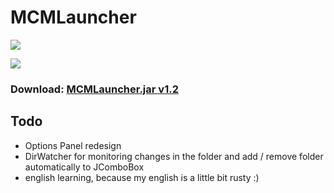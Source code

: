 # MCMLauncher

![](https://github.com/dennis6981/Minecraft-Multi-Launcher/raw/master/MCMLauncher.png)

![](https://github.com/dennis6981/Minecraft-Multi-Launcher/raw/master/OptionsPanel.png)

### Download: [MCMLauncher.jar v1.2](https://github.com/downloads/dennis6981/Minecraft-Multi-Launcher/MCMLauncher.jar "MCMLauncher.jar v1.2")

## Todo

 * Options Panel redesign
 * DirWatcher for monitoring changes in the folder and add / remove folder automatically to JComboBox
 * english learning, because my english is a little bit rusty :)
